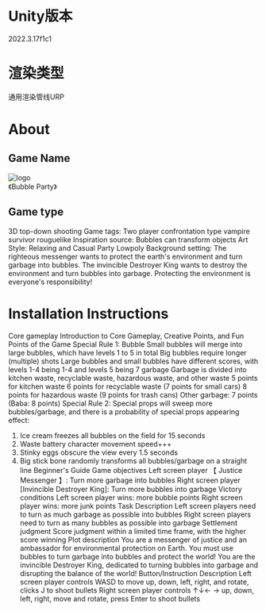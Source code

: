 # Unity版本
2022.3.17f1c1
# 渲染类型
通用渲染管线URP
# About
## Game Name
![logo](https://github.com/user-attachments/assets/23723518-44bf-40fb-8b72-b147ea9b6cdf)  
《Bubble Party》  
## Game type  
3D top-down shooting
Game tags: Two player confrontation type vampire survivor rouguelike
Inspiration source: Bubbles can transform objects
Art Style: Relaxing and Casual Party Lowpoly
Background setting:
The righteous messenger wants to protect the earth's environment and turn garbage into bubbles.
The invincible Destroyer King wants to destroy the environment and turn bubbles into garbage. Protecting the environment is everyone's responsibility!
# Installation Instructions
Core gameplay
Introduction to Core Gameplay, Creative Points, and Fun Points of the Game
Special Rule 1:
Bubble
Small bubbles will merge into large bubbles, which have levels 1 to 5 in total
Big bubbles require longer (multiple) shots
Large bubbles and small bubbles have different scores, with levels 1-4 being 1-4 and levels 5 being 7
garbage
Garbage is divided into kitchen waste, recyclable waste, hazardous waste, and other waste
5 points for kitchen waste
6 points for recyclable waste (7 points for small cars)
8 points for hazardous waste (9 points for trash cans)
Other garbage: 7 points (Baba: 8 points)
Special Rule 2:
Special props will sweep more bubbles/garbage, and there is a probability of special props appearing
effect:
1. Ice cream freezes all bubbles on the field for 15 seconds
2. Waste battery character movement speed+++
3. Stinky eggs obscure the view every 1.5 seconds
4. Big stick bone randomly transforms all bubbles/garbage on a straight line
Beginner's Guide
Game objectives
Left screen player 【 Justice Messenger 】: Turn more garbage into bubbles
Right screen player [Invincible Destroyer King]: Turn more bubbles into garbage
Victory conditions
Left screen player wins: more bubble points
Right screen player wins: more junk points
Task Description
Left screen players need to turn as much garbage as possible into bubbles
Right screen players need to turn as many bubbles as possible into garbage
Settlement judgment
Score judgment within a limited time frame, with the higher score winning
Plot description
You are a messenger of justice and an ambassador for environmental protection on Earth. You must use bubbles to turn garbage into bubbles and protect the world!
You are the invincible Destroyer King, dedicated to turning bubbles into garbage and disrupting the balance of the world!
Button/Instruction Description
Left screen player controls WASD to move up, down, left, right, and rotate, clicks J to shoot bullets
Right screen player controls ↑↓← → up, down, left, right, move and rotate, press Enter to shoot bullets
